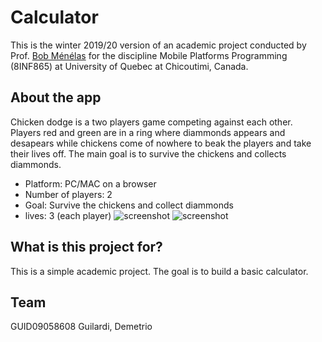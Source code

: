 # Calculator
This is the winter 2019/20 version of an academic project conducted by Prof. [Bob Ménélas](http://www.uqac.ca/portfolio/bobantoinejerrymenelas/) for the discipline Mobile Platforms Programming (8INF865) at University of Quebec at Chicoutimi, Canada.

## About the app
Chicken dodge is a two players game competing against each other. Players red and green are in a ring where diammonds appears and desapears while chickens come of nowhere to beak the players and take their lives off. The main goal is to survive the chickens and collects diammonds.
* Platform: PC/MAC on a browser
* Number of players: 2
* Goal: Survive the chickens and collect diammonds
* lives: 3 (each player)
![screenshot](/github_assets/screenshot_horizontal.png)
![screenshot](/github_assets/screenshot_vertical.png)

## What is this project for?
This is a simple academic project. The goal is to build a basic calculator.

## Team
GUID09058608 Guilardi, Demetrio